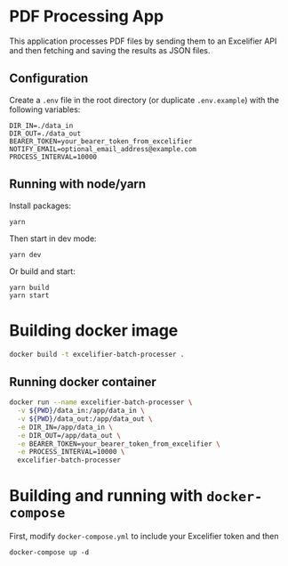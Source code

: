# PDF Processing App

This application processes PDF files by sending them to an Excelifier API and then fetching and saving the results as JSON files.

## Configuration

Create a `.env` file in the root directory (or duplicate `.env.example`) with the following variables:

```plaintext
DIR_IN=./data_in
DIR_OUT=./data_out
BEARER_TOKEN=your_bearer_token_from_excelifier
NOTIFY_EMAIL=optional_email_address@example.com
PROCESS_INTERVAL=10000
```

## Running with node/yarn

Install packages:

```
yarn
```

Then start in dev mode:
```
yarn dev
```

Or build and start:
```
yarn build
yarn start
```


# Building docker image

```sh
docker build -t excelifier-batch-processer .
```

## Running docker container

```sh
docker run --name excelifier-batch-processer \
  -v ${PWD}/data_in:/app/data_in \
  -v ${PWD}/data_out:/app/data_out \
  -e DIR_IN=/app/data_in \
  -e DIR_OUT=/app/data_out \
  -e BEARER_TOKEN=your_bearer_token_from_excelifier \
  -e PROCESS_INTERVAL=10000 \
  excelifier-batch-processer
```


# Building and running with `docker-compose`

First, modify `docker-compose.yml` to include your Excelifier token and then

```
docker-compose up -d
```